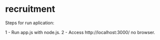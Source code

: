 # recruitment

Steps for run aplication:

1 - Run app.js with node.js.
2 - Access http://localhost:3000/ no browser.
